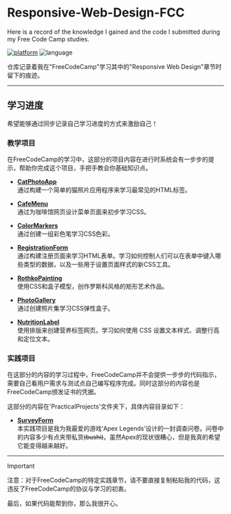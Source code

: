 # Responsive-Web-Design-FCC

Here is a record of the knowledge I gained and the code I submitted during my Free Code Camp studies.

[![platform](https://img.shields.io/badge/Free%20Code%20Camp-blue)](https://www.freecodecamp.org/)
![language](https://img.shields.io/badge/language-HTML_CSS-orange)

仓库记录着我在"FreeCodeCamp"学习其中的"Responsive Web Design"章节时留下的痕迹。

---

## 学习进度

希望能够通过同步记录自己学习进度的方式来激励自己！

### 教学项目

在FreeCodeCamp的学习中，这部分的项目内容在进行时系统会有一步步的提示，帮助你完成这个项目，手把手教会你基础知识点。

- [**CatPhotoApp**](https://github.com/zhuruili/Responsive-Web-Design-FCC/blob/main/CatPhotoApp/index.html)  
通过构建一个简单的猫照片应用程序来学习最常见的HTML标签。

- [**CafeMenu**](https://github.com/zhuruili/Responsive-Web-Design-FCC/blob/main/CafeMenu/index.html)  
通过为咖啡馆网页设计菜单页面来初步学习CSS。

- [**ColorMarkers**](https://github.com/zhuruili/Responsive-Web-Design-FCC/blob/main/ColorMarkers/index.html)  
通过创建一组彩色笔学习CSS色彩。

- [**RegistrationForm**](https://github.com/zhuruili/Responsive-Web-Design-FCC/blob/main/RegistrationForm/index.html)  
通过构建注册页面来学习HTML表单。学习如何控制人们可以在表单中键入哪些类型的数据，以及一些用于设置页面样式的新CSS工具。

- [**RothkoPainting**](https://github.com/zhuruili/Responsive-Web-Design-FCC/blob/main/RothkoPainting/index.html)  
使用CSS和盒子模型，创作罗斯科风格的矩形艺术作品。

- [**PhotoGallery**](https://github.com/zhuruili/Responsive-Web-Design-FCC/blob/main/PhotoGallery/index.html)  
通过创建照片集学习CSS弹性盒子。

- [**NutritionLabel**](https://github.com/zhuruili/Responsive-Web-Design-FCC/blob/main/NutritionLabel/index.html)  
使用排版来创建营养标签网页。学习如何使用 CSS 设置文本样式、调整行高和定位文本。

### 实践项目

在这部分的内容的学习过程中，FreeCodeCamp并不会提供一步步的代码指示，需要自己看用户需求与测试点自己编写程序完成。同时这部分的内容也是FreeCodeCamp颁发证书的凭据。

这部分的内容在'PracticalProjects'文件夹下，具体内容目录如下：

- [**SurveyForm**](https://github.com/zhuruili/Responsive-Web-Design-FCC/blob/main/PracticalProjects/SurveyForm/index.html)  
本实践项目是我为我最爱的游戏‘Apex Legends’设计的一封调查问卷。问卷中的内容多少有点夹带私货~~(bushi)~~。虽然Apex的现状很糟心，但是我真的希望它能变得越来越好。

---

> [!Important]
> 注意：对于FreeCodeCamp的特定实践章节，请不要直接复制粘贴我的代码，这违反了FreeCodeCamp的协议与学习的初衷。

最后，如果代码能帮到你，那么我很开心。
